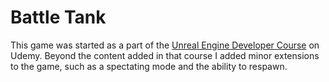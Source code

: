 # Battle Tank

This game was started as a part of the [Unreal Engine Developer Course](https://www.udemy.com/unrealcourse/learn/v4/overview) on Udemy. Beyond the content added in that course I added minor extensions to the game, such as a spectating mode and the ability to respawn.